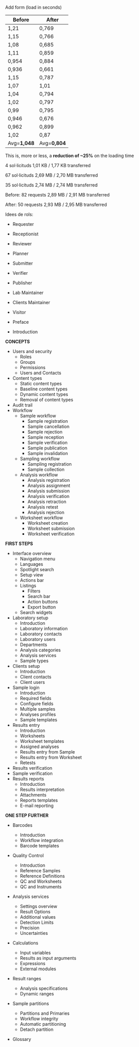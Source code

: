 
Add form (load in seconds)

| Before | After |
|--------|-------|
| 1,21   | 0,769 |
| 1,15   | 0,766 |
| 1,08   | 0,685 |
| 1,11   | 0,859 |
| 0,954   | 0,884 |
| 0,936   | 0,661 |
| 1,15   | 0,787 |
| 1,07   | 1,01 |
| 1,04   | 0,794 |
| 1,02   | 0,797 |
| 0,99   | 0,795 |
| 0,946   | 0,676 |
| 0,962   | 0,899 |
| 1,02   | 0,87 |
| Avg=**1,048**   | Avg=**0,804** |

This is, more or less, a **reduction of ~25%** on the loading time

4 sol·licituds
1,01 KB / 1,77 KB transferred


67 sol·licituds
2,69 MB / 2,70 MB transferred

35 sol·licituds
2,74 MB / 2,74 MB transferred

Before:
82 requests
2,89 MB / 2,91 MB transferred

After:
50 requests
2,93 MB / 2,95 MB transferred



Idees de rols:

- Requester
- Receptionist
- Reviewer
- Planner
- Submitter
- Verifier
- Publisher
- Lab Maintainer
- Clients Maintainer
- Visitor



- Preface
- Introduction

**CONCEPTS**
+ Users and security
    + Roles
    + Groups
    + Permissions
    + Users and Contacts
+ Content types
    + Static content types
    + Baseline content types
    + Dynamic content types
    + Removal of content types
+ Audit trail
+ Workflow
    + Sample workflow
        + Sample registration
        + Sample cancellation
        + Sample rejection
        + Sample reception
        + Sample verification
        + Sample publication
        + Sample invalidation
    + Sampling workflow
        + Sampling registration
        + Sample collection
    + Analysis workflow
        + Analysis registration
        + Analysis assignment
        + Analysis submission
        + Analysis verification
        + Analysis retraction
        + Analysis retest
        + Analysis rejection        
    + Worksheet workflow
        + Worksheet creation
        + Worksheet submission
        + Worksheet verification

**FIRST STEPS**
- Interface overview
    - Navigation menu
    - Languages
    - Spotlight search
    - Setup view
    - Actions bar
    - Listings
        - Filters
        - Search bar
        - Action buttons
        - Export button    
    - Search widgets
- Laboratory setup
    - Introduction
    - Laboratory information
    - Laboratory contacts
    - Laboratory users
    - Departments
    - Analysis categories
    - Analysis services
    - Sample types    
- Clients setup
    - Introduction
    - Client contacts
    - Client users    
- Sample login
    - Introduction
    - Required fields
    - Configure fields
    - Multiple samples
    - Analyses profiles
    - Sample templates    
- Results entry
    - Introduction
    - Worksheets
    - Worksheet templates
    - Assigned analyses
    - Results entry from Sample
    - Results entry from Worksheet
    - Retests    
- Results verification
- Sample verification
- Results reports
    - Introduction
    - Results interpretation
    - Attachments
    - Reports templates
    - E-mail reporting

**ONE STEP FURTHER**
- Barcodes
    - Introduction
    - Workflow integration
    - Barcode templates
- Quality Control
    - Introduction
    - Reference Samples
    - Reference Definitions
    - QC and Worksheets
    - QC and Instruments
- Analysis services
    - Settings overview
    - Result Options
    - Additional values
    - Detection Limits
    - Precision
    - Uncertainties
- Calculations
    - Input variables
    - Results as input arguments
    - Expressions
    - External modules
- Result ranges
    - Analysis specifications
    - Dynamic ranges
- Sample partitions
    - Partitions and Primaries
    - Workflow integrity
    - Automatic partitioning
    - Detach partition
        
- Glossary
